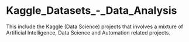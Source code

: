 # Kaggle_Datasets_-_Data_Analysis
This include the Kaggle (Data Science) projects that involves a mixture of Artificial Intelligence, Data Science and Automation related projects. 
